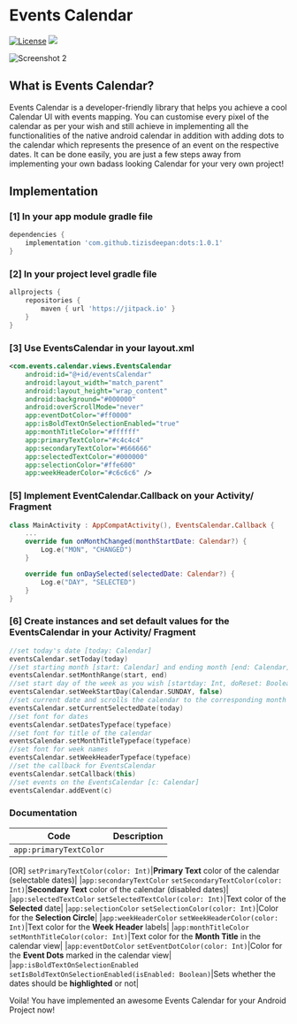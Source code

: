 # Events Calendar
[![License](https://img.shields.io/badge/license-Apache%202-4EB1BA.svg?style=flat-square)](https://www.apache.org/licenses/LICENSE-2.0.html)
[![](https://jitpack.io/v/tizisdeepan/eventscalendar.svg)](https://jitpack.io/#tizisdeepan/eventscalendar)

![Screenshot 2](https://github.com/tizisdeepan/eventscalendar/blob/master/screenshots/ss2.png)

## What is Events Calendar?
Events Calendar is a developer-friendly library that helps you achieve a cool Calendar UI with events mapping. You can customise every pixel of the calendar as per your wish and still achieve in implementing all the functionalities of the native android calendar in addition with adding dots to the calendar which represents the presence of an event on the respective dates. It can be done easily, you are just a few steps away from implementing your own badass looking Calendar for your very own project!

## Implementation
### [1] In your app module gradle file
```gradle
dependencies {
    implementation 'com.github.tizisdeepan:dots:1.0.1'
}
```

### [2] In your project level gradle file
```gradle
allprojects {
    repositories {
        maven { url 'https://jitpack.io' }
    }
}
```
### [3] Use EventsCalendar in your layout.xml
```xml
<com.events.calendar.views.EventsCalendar
    android:id="@+id/eventsCalendar"
    android:layout_width="match_parent"
    android:layout_height="wrap_content"
    android:background="#000000"
    android:overScrollMode="never"
    app:eventDotColor="#ff0000"
    app:isBoldTextOnSelectionEnabled="true"
    app:monthTitleColor="#ffffff"
    app:primaryTextColor="#c4c4c4"
    app:secondaryTextColor="#666666"
    app:selectedTextColor="#000000"
    app:selectionColor="#ffe600"
    app:weekHeaderColor="#c6c6c6" />
```
### [5] Implement EventCalendar.Callback on your Activity/ Fragment
```kotlin
class MainActivity : AppCompatActivity(), EventsCalendar.Callback {
    ...
    override fun onMonthChanged(monthStartDate: Calendar?) {
        Log.e("MON", "CHANGED")
    }

    override fun onDaySelected(selectedDate: Calendar?) {
        Log.e("DAY", "SELECTED")
    }
}
```
### [6] Create instances and set default values for the EventsCalendar in your Activity/ Fragment
```kotlin
//set today's date [today: Calendar]
eventsCalendar.setToday(today)
//set starting month [start: Calendar] and ending month [end: Calendar]
eventsCalendar.setMonthRange(start, end)
//set start day of the week as you wish [startday: Int, doReset: Boolean]
eventsCalendar.setWeekStartDay(Calendar.SUNDAY, false)
//set current date and scrolls the calendar to the corresponding month of the selected date [today: Calendar]
eventsCalendar.setCurrentSelectedDate(today)
//set font for dates
eventsCalendar.setDatesTypeface(typeface)
//set font for title of the calendar
eventsCalendar.setMonthTitleTypeface(typeface)
//set font for week names
eventsCalendar.setWeekHeaderTypeface(typeface)
//set the callback for EventsCalendar
eventsCalendar.setCallback(this)
//set events on the EventsCalendar [c: Calendar]
eventsCalendar.addEvent(c)
```
### Documentation

|Code|Description|
|---|---|
|`app:primaryTextColor`
[OR]
`setPrimaryTextColor(color: Int)`|**Primary Text** color of the calendar (selectable dates)|
|`app:secondaryTextColor`
`setSecondaryTextColor(color: Int)`|**Secondary Text** color of the calendar (disabled dates)|
|`app:selectedTextColor`
`setSelectedTextColor(color: Int)`|Text color of the **Selected** date|
|`app:selectionColor`
`setSelectionColor(color: Int)`|Color for the **Selection Circle**|
|`app:weekHeaderColor`
`setWeekHeaderColor(color: Int)`|Text color for the **Week Header** labels|
|`app:monthTitleColor`
`setMonthTitleColor(color: Int)`|Text color for the **Month Title** in the calendar view|
|`app:eventDotColor`
`setEventDotColor(color: Int)`|Color for the **Event Dots** marked in the calendar view|
|`app:isBoldTextOnSelectionEnabled`
`setIsBoldTextOnSelectionEnabled(isEnabled: Boolean)`|Sets whether the dates should be **highlighted** or not|

Voila! You have implemented an awesome Events Calendar for your Android Project now!
